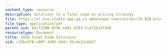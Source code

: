 ```yaml
---
content_type: resource
description: Solutions to a final exam on pricing strategy.
file: https://ol-ocw-studio-app-qa.s3.amazonaws.com/courses/15-818-pricing-spring-2010/c25bc070c09f3d959ddc35cde12c6d27_MIT15_818S10_soln10.pdf
file_type: application/pdf
parent_uid: 8dcf2508-959b-cd02-8783-fce71b32f9d6
resourcetype: Document
title: 2010 Final Exam Solutions
uid: c25bc070-c09f-3d95-9ddc-35cde12c6d27
---
```

